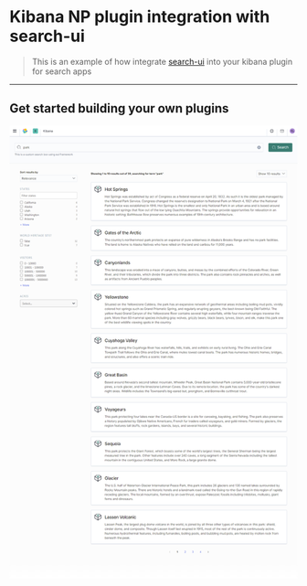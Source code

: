 # Kibana NP plugin integration with search-ui

> This is an example of how integrate [search-ui](https://github.com/elastic/search-ui) into your kibana plugin for search apps

---

## Get started building your own plugins

<img src="./screens/screen.png" align="middle">